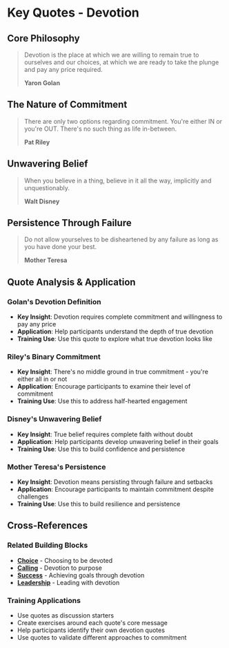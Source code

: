 # Key Quotes - Devotion

## Core Philosophy

> Devotion is the place at which we are willing to remain true to ourselves and our choices, at which we are ready to take the plunge and pay any price required.
> 
> **Yaron Golan**

## The Nature of Commitment

> There are only two options regarding commitment. You're either IN or you're OUT. There's no such thing as life in-between.
> 
> **Pat Riley**

## Unwavering Belief

> When you believe in a thing, believe in it all the way, implicitly and unquestionably.
> 
> **Walt Disney**

## Persistence Through Failure

> Do not allow yourselves to be disheartened by any failure as long as you have done your best.
> 
> **Mother Teresa**

## Quote Analysis & Application

### Golan's Devotion Definition
- **Key Insight**: Devotion requires complete commitment and willingness to pay any price
- **Application**: Help participants understand the depth of true devotion
- **Training Use**: Use this quote to explore what true devotion looks like

### Riley's Binary Commitment
- **Key Insight**: There's no middle ground in true commitment - you're either all in or not
- **Application**: Encourage participants to examine their level of commitment
- **Training Use**: Use this to address half-hearted engagement

### Disney's Unwavering Belief
- **Key Insight**: True belief requires complete faith without doubt
- **Application**: Help participants develop unwavering belief in their goals
- **Training Use**: Use this to build confidence and persistence

### Mother Teresa's Persistence
- **Key Insight**: Devotion means persisting through failure and setbacks
- **Application**: Encourage participants to maintain commitment despite challenges
- **Training Use**: Use this to build resilience and persistence

## Cross-References

### Related Building Blocks
- **[Choice](../choice/README.md)** - Choosing to be devoted
- **[Calling](../calling/README.md)** - Devotion to purpose
- **[Success](../success/README.md)** - Achieving goals through devotion
- **[Leadership](../leadership/README.md)** - Leading with devotion

### Training Applications
- Use quotes as discussion starters
- Create exercises around each quote's core message
- Help participants identify their own devotion quotes
- Use quotes to validate different approaches to commitment
